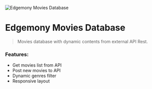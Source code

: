 ![Edgemony Movies Database](https://github.com/giusene/Edgemony_Movies_Database/blob/main/img/moviesdatabase.png)

# Edgemony Movies Database

>Movies database with dynamic contents from external API Rest.
### Features:
- Get movies list from API
- Post new movies to API
- Dynamic genres filter
- Responsive layout

